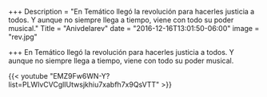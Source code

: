 +++
Description = "En Temático llegó la revolución para hacerles justicia a todos. Y aunque no siempre llega a tiempo, viene con todo su poder musical."
Title = "Anivdelarev"
date = "2016-12-16T13:01:50-06:00"
image = "rev.jpg"

+++
En Temático llegó la revolución para hacerles justicia a todos. Y aunque no siempre llega a tiempo, viene con todo su poder musical.

{{< youtube "EMZ9Fw6WN-Y?list=PLWlvCVCglIUtwsjkhiu7xabfh7x9QsVTT" >}}
